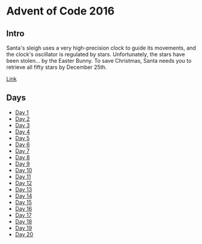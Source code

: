 # Advent of Code 2016

## Intro

Santa's sleigh uses a very high-precision clock to guide its movements, 
and the clock's oscillator is regulated by stars. Unfortunately, the 
stars have been stolen... by the Easter Bunny. To save Christmas, Santa 
needs you to retrieve all fifty stars by December 25th.

[Link](http://adventofcode.com/2016)

## Days

- [Day 1](./Day1/readme.md)
- [Day 2](./Day2/readme.md)
- [Day 3](./Day3/readme.md)
- [Day 4](./Day4/readme.md)
- [Day 5](./Day5/readme.md)
- [Day 6](./Day6/readme.md)
- [Day 7](./Day7/readme.md)
- [Day 8](./Day8/readme.md)
- [Day 9](./Day9/readme.md)
- [Day 10](./Day10/readme.md)
- [Day 11](./Day11/readme.md)
- [Day 12](./Day12/readme.md)
- [Day 13](./Day13/readme.md)
- [Day 14](./Day14/readme.md)
- [Day 15](./Day15/readme.md)
- [Day 16](./Day16/readme.md)
- [Day 17](./Day17/readme.md)
- [Day 18](./Day18/readme.md)
- [Day 19](./Day19/readme.md)
- [Day 20](./Day20/readme.md)
